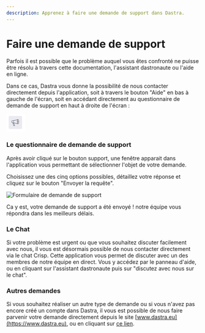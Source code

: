 ```yaml
---
description: Apprenez à faire une demande de support dans Dastra.
---
```


# Faire une demande de support

Parfois il est possible que le problème auquel vous êtes confronté ne puisse être résolu à travers cette documentation, l'assistant dastronaute ou l'aide en ligne.

Dans ce cas, Dastra vous donne la possibilité de nous contacter directement depuis l'application, soit à travers le bouton "Aide" en bas à gauche de l'écran, soit en accédant directement au questionnaire de demande de support en haut à droite de l'écran :

![Le bouton support en haut à droite de l'écran](<../../.gitbook/assets/image (152).png>)

### Le questionnaire de demande de support

Après avoir cliqué sur le bouton support, une fenêtre apparait dans l'application vous permettant de sélectionner l'objet de votre demande.

Choisissez une des cinq options possibles, détaillez votre réponse et cliquez sur le bouton "Envoyer la requête".&#x20;

![Formulaire de demande de support](<../../.gitbook/assets/Capture web\_3-5-2022\_152923\_app.dastra.eu.jpeg>)

Ca y est, votre demande de support a été envoyé ! notre équipe vous répondra dans les meilleurs délais.

### Le Chat

Si votre problème est urgent ou que vous souhaitez discuter facilement avec nous, il vous est désormais possible de nous contacter directement via le chat Crisp. Cette application vous permet de discuter avec un des membres de notre équipe en direct. Vous y accédez par le panneau d'aide, ou en cliquant sur l'assistant dastronaute puis sur "discutez avec nous sur le chat".&#x20;

### Autres demandes

Si vous souhaitez réaliser un autre type de demande ou si vous n'avez pas encore créé un compte dans Dastra, il vous est possible de nous faire parvenir votre demande directement depuis le site [www.dastra.eu](https://www.dastra.eu), ou en cliquant sur [ce lien](https://www.dastra.eu/fr/contact?type=Demo).

